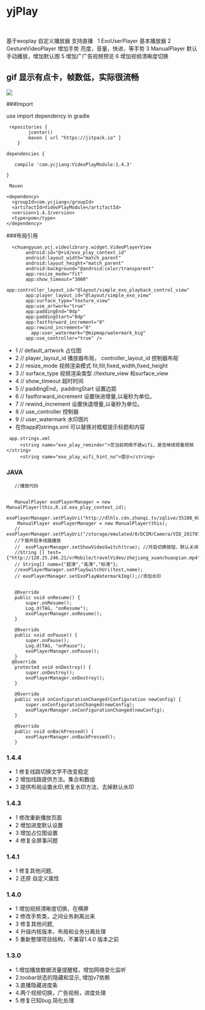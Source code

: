 # yjPlay
 
 
 基于exoplay 自定义播放器 支持直播
  
 1 ExoUserPlayer  基本播放器
 2 GestureVideoPlayer   增加手势  亮度，音量，快进，等手势
 3 ManualPlayer  默认手动播放，增加默认图
 5 增加广广告视频预览
 6 增加视频清晰度切换

 ## gif 显示有点卡，帧数低，实际很流畅

 ![](sss.gif)

 ###Import

 use     import dependency in gradle
 
```
 repositories {
        jcenter()
        maven { url "https://jitpack.io" }
    }
    
dependencies {

   compile 'com.ycjiang:VideoPlayModule:1.4.3'

}

 Maven

<dependency>
  <groupId>com.ycjiang</groupId>
  <artifactId>VideoPlayModule</artifactId>
  <version>1.4.3/version>
  <type>pom</type>
</dependency>

```


 ###布局引用
 ```
   <chuangyuan.ycj.videolibrary.widget.VideoPlayerView
        android:id="@+id/exo_play_context_id"
        android:layout_width="match_parent"
        android:layout_height="match_parent"
        android:background="@android:color/transparent"
        app:resize_mode="fit"
        app:show_timeout="3000"
        app:controller_layout_id="@layout/simple_exo_playback_control_view"
        app:player_layout_id="@layout/simple_exo_view"
        app:surface_type="texture_view"
        app:use_artwork="true"
        app:paddingEnd="0dp"
        app:paddingStart="0dp"
        app:fastforward_increment="0"
        app:rewind_increment="0"
          app:user_watermark="@mipmap/watermark_big"
        app:use_controller="true" />

```
 * 1     //   default_artwork  占位图
 * 2     //   player_layout_id  播放器布局， controller_layout_id  控制器布局`
 * 2     //   resize_mode  视频渲染模式 fit,fill,fixed_width,fixed_height
 * 3     //  surface_type 视频渲染类型 //texture_view 和surface_view
 * 4     //  show_timeout  超时时间
 * 5     //  paddingEnd，paddingStart 设置边距
 * 6     //  fastforward_increment  设置快进增量,以毫秒为单位。
 * 7     //  rewind_increment  设置快退增量,以毫秒为单位。
 * 8     //  use_controller   控制器
 * 9    //  user_watermark    水印图片
 * 在你app的strings.xml  可以替换对框框提示标题和内容
```
 app.strings.xml
     <string name="exo_play_reminder">您当前网络不是wifi，是否继续观看视频</string>
     <string name="exo_play_wifi_hint_no">提示</string>
 ```
 ###  JAVA
 ```
    //播放代码


    ManualPlayer exoPlayerManager = new ManualPlayer(this,R.id.exo_play_context_id);
    exoPlayerManager.setPlayUri("http://dlhls.cdn.zhanqi.tv/zqlive/35180_KUDhx.m3u8");
     ManualPlayer exoPlayerManager = new ManualPlayer(this);
    // exoPlayerManager.setPlayUri("/storage/emulated/0/DCIM/Camera/VID_20170717_011150.mp4");
    //下面开启多线路播放
    //  exoPlayerManager.setShowVideoSwitch(true); //开启切换按钮，默认关闭
    //String [] test={"http://120.25.246.21/vrMobile/travelVideo/zhejiang_xuanchuanpian.mp4","http://120.25.246.21/vrMobile/travelVideo/zhejiang_xuanchuanpian.mp4","http://120.25.246.21/vrMobile/travelVideo/zhejiang_xuanchuanpian.mp4"};
    // String[] name={"超清","高清","标清"};
    //exoPlayerManager.setPlaySwitchUri(test,name);
    // exoPlayerManager.setExoPlayWatermarkImg();//添加水印
 ```
 ```

    @Override
    public void onResume() {
        super.onResume();
        Log.d(TAG, "onResume");
        exoPlayerManager.onResume();
    }

    @Override
    public void onPause() {
        super.onPause();
        Log.d(TAG, "onPause");
        exoPlayerManager.onPause();
    }
   @Override
    protected void onDestroy() {
        super.onDestroy();
        exoPlayerManager.onDestroy();
    }

    @Override
    public void onConfigurationChanged(Configuration newConfig) {
        super.onConfigurationChanged(newConfig);
        exoPlayerManager.onConfigurationChanged(newConfig);
    }

    @Override
    public void onBackPressed() {
        exoPlayerManager.onBackPressed();
    }
 ```
   ### 1.4.4
   * 1  修复线路切换文字不改变稳定
   * 2  增加线路提供方法。集合和数组
   * 3  提供布局设置水印,修复水印方法，去掉默认水印
  ### 1.4.3
  * 1  修改重新播放页面
  * 2  增加进度默认设置
  * 3  增加占位图设置
  * 4  修复全屏事问题
 ###  1.4.1
 * 1 修复其他问题,
 * 2 还原 自定义属性
 ### 1.4.0
 * 1 增加视频清晰度切换，在横屏
 * 2 修改手势类，之间业务剥离出来
 * 3 修复其他问题,
 * 4 升级内核版本，布局和业务分离处理
 * 5 重新整理项目结构，不兼容1.4.0 版本之前

 ### 1.3.0
 * 1.增加播放数据流量提醒框，增加网络变化监听
 * 2.toobar状态的隐藏和显示,  增加v7依赖
 * 3.直播隐藏进度条
 * 4.两个视频切换，广告视频，进度处理
 * 5.修复已知bug.简化处理


